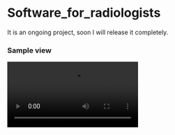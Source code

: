 # Software_for_radiologists
It is an ongoing project, soon I will release it completely.

### Sample view
![speech to text with editing](S_to_T.mp4)
